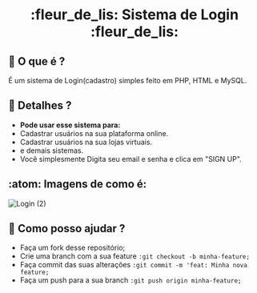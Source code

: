 <h1 align="center"> :fleur_de_lis: Sistema de Login :fleur_de_lis: </h1>

##	:dart: O que é ?
É um sistema de Login(cadastro) simples feito
em PHP, HTML e MySQL.

## :moyai: Detalhes ?
 +  **Pode usar esse sistema para:** 
 + Cadastrar usuários na sua plataforma online.
 + Cadastrar usuários na sua  lojas virtuais. 
 + e demais sistemas.
 + Você simplesmente Digita seu email e senha 
e clica em "SIGN UP".

## :atom: Imagens de como é:
![Login (2)](https://user-images.githubusercontent.com/86389730/165362250-2df10774-4c43-4a95-94cd-752ff627d885.png)

## :thinking: Como posso ajudar ?
 + Faça um fork desse repositório;
 + Crie uma branch com a sua feature ```:git checkout -b minha-feature;```
 + Faça commit das suas alterações ```:git commit -m 'feat: Minha nova feature;```
 + Faça um push para a sua branch ```:git push origin minha-feature;```





